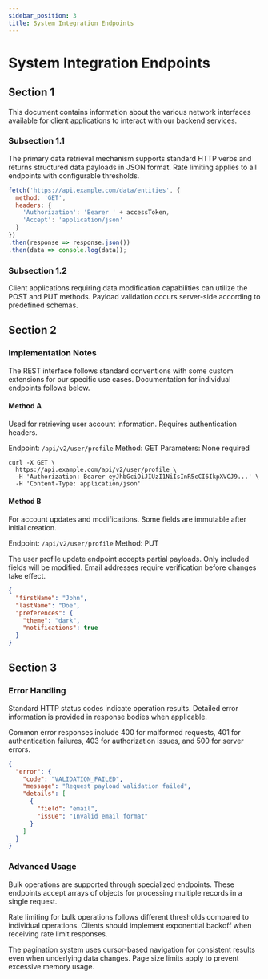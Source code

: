 ```yaml
---
sidebar_position: 3
title: System Integration Endpoints
---
```


# System Integration Endpoints

## Section 1

This document contains information about the various network interfaces available for client applications to interact with our backend services.

### Subsection 1.1

The primary data retrieval mechanism supports standard HTTP verbs and returns structured data payloads in JSON format. Rate limiting applies to all endpoints with configurable thresholds.

```javascript
fetch('https://api.example.com/data/entities', {
  method: 'GET',
  headers: {
    'Authorization': 'Bearer ' + accessToken,
    'Accept': 'application/json'
  }
})
.then(response => response.json())
.then(data => console.log(data));
```

### Subsection 1.2

Client applications requiring data modification capabilities can utilize the POST and PUT methods. Payload validation occurs server-side according to predefined schemas.

## Section 2

### Implementation Notes

The REST interface follows standard conventions with some custom extensions for our specific use cases. Documentation for individual endpoints follows below.

#### Method A

Used for retrieving user account information. Requires authentication headers.

Endpoint: `/api/v2/user/profile`
Method: GET
Parameters: None required

```curl
curl -X GET \
  https://api.example.com/api/v2/user/profile \
  -H 'Authorization: Bearer eyJhbGciOiJIUzI1NiIsInR5cCI6IkpXVCJ9...' \
  -H 'Content-Type: application/json'
```

#### Method B

For account updates and modifications. Some fields are immutable after initial creation.

Endpoint: `/api/v2/user/profile`
Method: PUT

The user profile update endpoint accepts partial payloads. Only included fields will be modified. Email addresses require verification before changes take effect.

```json
{
  "firstName": "John",
  "lastName": "Doe",
  "preferences": {
    "theme": "dark",
    "notifications": true
  }
}
```

## Section 3

### Error Handling

Standard HTTP status codes indicate operation results. Detailed error information is provided in response bodies when applicable.

Common error responses include 400 for malformed requests, 401 for authentication failures, 403 for authorization issues, and 500 for server errors.

```json
{
  "error": {
    "code": "VALIDATION_FAILED",
    "message": "Request payload validation failed",
    "details": [
      {
        "field": "email",
        "issue": "Invalid email format"
      }
    ]
  }
}
```

### Advanced Usage

Bulk operations are supported through specialized endpoints. These endpoints accept arrays of objects for processing multiple records in a single request.

Rate limiting for bulk operations follows different thresholds compared to individual operations. Clients should implement exponential backoff when receiving rate limit responses.

The pagination system uses cursor-based navigation for consistent results even when underlying data changes. Page size limits apply to prevent excessive memory usage.
```
